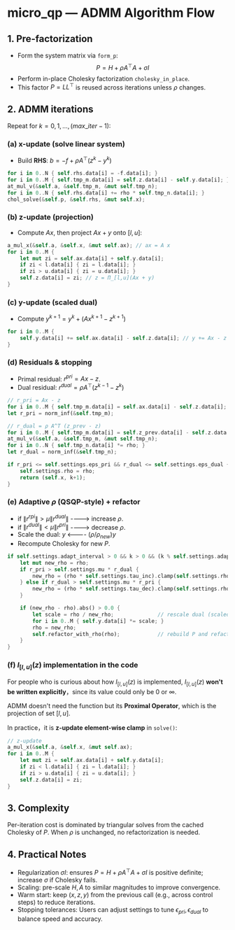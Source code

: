 # micro_qp — ADMM Algorithm Flow

## 1. Pre-factorization
- Form the system matrix via `form_p`: 
$$
P = H + \rho A^\top A + \sigma I
$$
- Perform in-place Cholesky factorization `cholesky_in_place`.
- This factor $P = LL^\top$ is reused across iterations unless $\rho$ changes.


## 2. ADMM iterations
Repeat for $k = 0, 1, ..., (max\_iter-1)$:
### (a) x-update (solve linear system)
- Build **RHS**: $b = -f + \rho A^{\top}(z^k - y^k)$
```rust
for i in 0..N { self.rhs.data[i] = -f.data[i]; }
for i in 0..M { self.tmp_m.data[i] = self.z.data[i] - self.y.data[i]; } // z - y
at_mul_v(&self.a, &self.tmp_m, &mut self.tmp_n);                         // A^T (z - y)
for i in 0..N { self.rhs.data[i] += rho * self.tmp_n.data[i]; }          // -f + ρ A^T(…)
chol_solve(&self.p, &self.rhs, &mut self.x);                             // (H+ρA^TA+σI)x=b
```

### (b) z-update (projection)
- Compute $Ax$, then project $Ax + y$ onto $[l, u]$:
```rust
a_mul_x(&self.a, &self.x, &mut self.ax); // ax = A x
for i in 0..M {
    let mut zi = self.ax.data[i] + self.y.data[i];
    if zi < l.data[i] { zi = l.data[i]; }
    if zi > u.data[i] { zi = u.data[i]; }
    self.z.data[i] = zi; // z = Π_[l,u](Ax + y)
}
```

### (c) y-update (scaled dual)
- Compute $y^{k+1} = y^k + (Ax^{k+1} - z^{k+1})$
```rust
for i in 0..M {
    self.y.data[i] += self.ax.data[i] - self.z.data[i]; // y += Ax - z
}
```

### (d) Residuals & stopping
- Primal residual: $r^{pri} = Ax - z$.
- Dual residual: $r^{dual} = \rho A^{\top}(z^{k-1} - z^k)$
```rust
// r_pri = Ax - z
for i in 0..M { self.tmp_m.data[i] = self.ax.data[i] - self.z.data[i]; }
let r_pri = norm_inf(&self.tmp_m);

// r_dual = ρ A^T (z_prev - z)
for i in 0..M { self.tmp_m.data[i] = self.z_prev.data[i] - self.z.data[i]; }
at_mul_v(&self.a, &self.tmp_m, &mut self.tmp_n);
for i in 0..N { self.tmp_n.data[i] *= rho; }
let r_dual = norm_inf(&self.tmp_n);

if r_pri <= self.settings.eps_pri && r_dual <= self.settings.eps_dual {
    self.settings.rho = rho;
    return (self.x, k+1);
}
```

### (e) Adaptive $\rho$ (QSQP-style) + refactor
- if $\|r^{rpi}\| > \mu\|r^{dual}\|$ ----> increase $\rho$.
- if $\|r^{dual}\| < \mu\|r^{pri}\|$ ----> decrease $\rho$.
- Scale the dual: $y$ <---- $(\rho/\rho_{new})y$
- Recompute Cholesky for new $P$.
```rust
if self.settings.adapt_interval > 0 && k > 0 && (k % self.settings.adapt_interval == 0) {
    let mut new_rho = rho;
    if r_pri > self.settings.mu * r_dual {
        new_rho = (rho * self.settings.tau_inc).clamp(self.settings.rho_min, self.settings.rho_max);
    } else if r_dual > self.settings.mu * r_pri {
        new_rho = (rho * self.settings.tau_dec).clamp(self.settings.rho_min, self.settings.rho_max);
    }

    if (new_rho - rho).abs() > 0.0 {
        let scale = rho / new_rho;              // rescale dual (scaled form)
        for i in 0..M { self.y.data[i] *= scale; }
        rho = new_rho;
        self.refactor_with_rho(rho);            // rebuild P and refactorize
    }
}
```

### (f) $I_{[l,u]}(z)$ implementation in the code
For people who is curious about how $I_{[l,u]}(z)$ is implemented, $I_{[l,u]}(z)$ **won't be written explicitly**，since its value could only be 0 or $\infty$.

ADMM doesn't need the function but its **Proximal Operator**, which is the projection of set $[l,u]$.

In practice，it is **z-update element-wise clamp** in `solve()`:

```rust
// z-update
a_mul_x(&self.a, &self.x, &mut self.ax);
for i in 0..M {
    let mut zi = self.ax.data[i] + self.y.data[i];
    if zi < l.data[i] { zi = l.data[i]; }
    if zi > u.data[i] { zi = u.data[i]; }
    self.z.data[i] = zi;
}
```

## 3. Complexity
Per-iteration cost is dominated by triangular solves from the cached Cholesky of $P$. When $\rho$ is unchanged, no refactorization is needed.


## 4. Practical Notes
- Regularization $\sigma I$: ensures $P = H + \rho A^{\top}A + \sigma I$ is positive definite; increase $\sigma$ if Cholesky fails.
- Scaling: pre-scale $H, A$ to similar magnitudes to improve convergence.
- Warm start: keep $(x, z, y)$ from the previous call (e.g., across control steps) to reduce iterations.
- Stopping tolerances: Users can adjust settings to tune $\epsilon_{pri}, \epsilon_{dual}$ to balance speed and accuracy.

